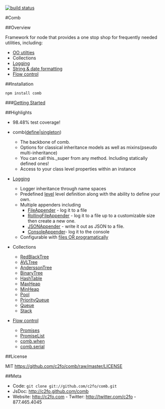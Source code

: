 [![build status](https://secure.travis-ci.org/C2FO/comb.png)](http://travis-ci.org/C2FO/comb)

#Comb
                                                                                                                                             
                                                                                                                                                    
##Overview                                                                                                                                         
                                                                                                                                                    
Framework for node that provides a one stop shop for frequently needed utilities, including:                                                       
                                                                                                                                                   
* [OO utilties](http://c2fo.github.com/comb/define.html)                                                                                                                     
* Collections                                                                                                                                      
* [Logging](http://c2fo.github.com/comb/logging.html)                                                                                                                        
* [String &amp; date formatting](http://c2fo.github.com/comb/utilities)                                                                                                      
* [Flow control](http://c2fo.github.com/comb/promise.html)                                                                                                                   
                                                                                                                                                   
                                                                                                                                                    
##Installation                                                                                                                                     
                                                                                                                                                    
`npm install comb`

###[Getting Started](http://c2fo.github.com/comb/introduction.html)

##Highlights                                                                                                                                       
                                                                                                                                                    
* 98.48% test coverage!
* comb([define](http://c2fo.github.com/comb/comb.html#.define)|[singleton](http://c2fo.github.com/comb/comb.html#.singleton))                                                                          
  * The backbone of comb.                                                                                                                          
  * Options for classical inheritance models as well as mixins(pseudo multi-inheritance)                                                           
  * You can call this._super from any method. Including statically defined ones!                                                                   
  * Access to your class level properties within an instance                                                                                       
* [Logging](http://c2fo.github.com/comb/logging.html)                                                                                                                                         
  * Logger inheritance through name spaces                                                                                                         
  * Predefined [level](http://c2fo.github.com/comb/comb_logging_Level.html) level definition along with the ability to define your own.                                      
  * Multiple appenders including                                                                                                                   
     * [FileAppender](http://c2fo.github.com/comb/comb_logging_appenders_FileAppender.html) - log it to a file                                                               
     * [RollingFileAppender](http://c2fo.github.com/comb/comb_logging_appenders_RollingFileAppender.html) - log it to a file up to a customizable size then create a new one.
     * [JSONAppender](http://c2fo.github.com/comb/comb_logging_appenders_JSONAppender.html) - write it out as JSON to a file.                                                
     * [ConsoleAppender](http://c2fo.github.com/comb/comb_logging_appenders_ConsoleAppender.html)- log it to the console                                                     
  * Configurable with [files OR programatically](http://c2fo.github.com/comb/comb_logger.html#.configure)                                                                    
* Collections                                                                                                                                      
  * [RedBlackTree](http://c2fo.github.com/comb/comb_collections_RedBlackTree.html)                                                                                           
  * [AVLTree](http://c2fo.github.com/comb/comb_collections_AVLTree.html)                                                                                                     
  * [AnderssonTree](.http://c2fo.github.com/combcomb_collections_AnderssonTree.html)                                                                                         
  * [BinaryTree](http://c2fo.github.com/comb/comb_collections_BinaryTree.html)                                                                                               
  * [HashTable](http://c2fo.github.com/comb/comb_collections_HashTable.html)                                                                                                 
  * [MaxHeap](http://c2fo.github.com/comb/comb_collections_MaxHeap.html)                                                                                                     
  * [MinHeap](http://c2fo.github.com/comb/comb_collections_MinHeap.html)                                                                                                     
  * [Pool](http://c2fo.github.com/comb/comb_collections_Pool.html)                                                                                                           
  * [PriorityQueue](http://c2fo.github.com/comb/comb_collections_PriorityQueue.html)                                                                                         
  * [Queue](http://c2fo.github.com/comb/comb_collections_Queue.html)                                                                                                         
  * [Stack](http://c2fo.github.com/comb/comb_collections_Stack.html)                                                                                                         
                                                                                                                                                    
* [Flow control](http://c2fo.github.com/comb/promise.html)                                                                                                                   
  * [Promises](http://c2fo.github.com/comb/comb_Promise.html)                                                                                                                
  * [PromiseList](http://c2fo.github.com/comb/comb_PromiseList.html)                                                                                                         
  * [comb.when](http://c2fo.github.com/comb/comb.html#.when)                                                                                                                 
  * [comb.serial](http://c2fo.github.com/comb/comb.html#.serial)                                                                                                             
                                                                                                                                                    
##License


MIT <https://github.com/c2fo/comb/raw/master/LICENSE>

##Meta

* Code: `git clone git://github.com/c2fo/comb.git`
* JsDoc: <http://c2fo.github.com/comb>
* Website:  <http://c2fo.com> - Twitter: <http://twitter.com/c2fo> - 877.465.4045
